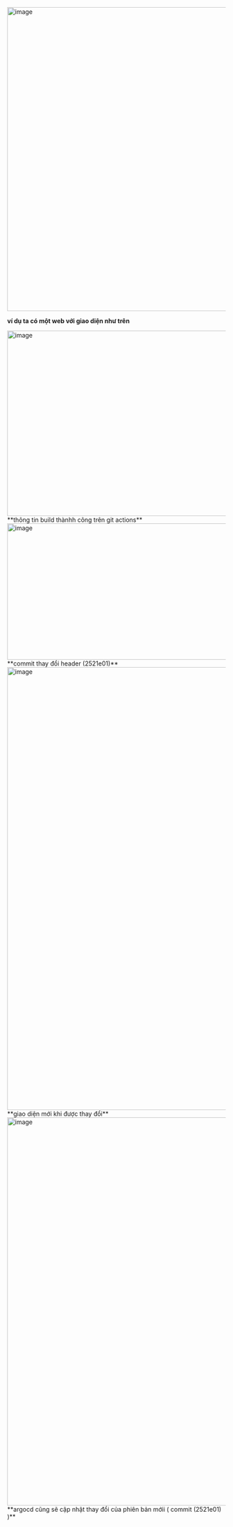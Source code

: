 

<img width="890" height="700" alt="image" src="https://github.com/user-attachments/assets/3a6267fe-d156-4d5c-955b-a44efff402ac" />

**ví dụ ta có  một web với giao diện như trên**

<img width="1896" height="427" alt="image" src="https://github.com/user-attachments/assets/49dd5f67-2d85-49c9-b595-8729b5239d90" />
**thông tin build thànhh công trên git actions**


<img width="1610" height="314" alt="image" src="https://github.com/user-attachments/assets/91f0a3cb-3cc6-4fd7-843b-701b3cc719de" />
**commit thay đổi header  (2521e01)**
<img width="1901" height="1020" alt="image" src="https://github.com/user-attachments/assets/c675996c-56f4-4e26-b170-c04cad7a156b" />
**giao diện mới khi được thay đổi**

<img width="1564" height="894" alt="image" src="https://github.com/user-attachments/assets/ce0e461f-703a-4c9e-8ecc-c99fb5ce18b9" />
**argocd cũng sẽ cập nhật thay đổi của phiên bản mớii ( commit  (2521e01) )**





